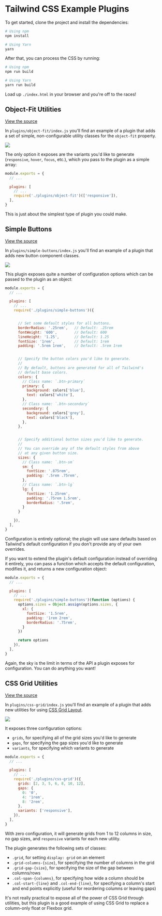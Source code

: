 # Tailwind CSS Example Plugins

To get started, clone the project and install the dependencies:

```sh
# Using npm
npm install

# Using Yarn
yarn
```

After that, you can process the CSS by running:

```sh
# Using npm
npm run build

# Using Yarn
yarn run build
```

Load up `./index.html` in your browser and you're off to the races!

## Object-Fit Utilities

[View the source](https://github.com/tailwindcss/plugin-examples/blob/master/plugins/object-fit/index.js)

In `plugins/object-fit/index.js` you'll find an example of a plugin that adds a set of simple, non-configurable utility classes for the `object-fit` property.

![](https://user-images.githubusercontent.com/4323180/37477273-a16ac9fc-284d-11e8-9ec6-da819f66871e.png)

The only option it exposes are the variants you'd like to generate (`responsive`, `hover`, `focus`, etc.), which you pass to the plugin as a simple array:

```js
module.exports = {
  // ...

  plugins: [
    // ...
    require('./plugins/object-fit')(['responsive']),
  ],
}
```

This is just about the simplest type of plugin you could make.

## Simple Buttons

[View the source](https://github.com/tailwindcss/plugin-examples/blob/master/plugins/simple-buttons/index.js)

In `plugins/simple-buttons/index.js` you'll find an example of a plugin that adds new button component classes.

![](https://user-images.githubusercontent.com/4323180/37477287-b367cf88-284d-11e8-823b-f793c3ba1119.png)

This plugin exposes quite a number of configuration options which can be passed to the plugin as an object:

```js
module.exports = {
  // ...

  plugins: [
    // ...
    require('./plugins/simple-buttons')({


      // Set some default styles for all buttons.
      borderRadius: '.25rem',   // Default: .25rem
      fontWeight: '600',        // Default: 600
      lineHeight: '1.25',       // Default: 1.25
      fontSize: '1rem',         // Default: 1rem
      padding: '.5rem 1rem',    // Default: .5rem 1rem


      // Specify the button colors you'd like to generate.
      // 
      // By default, buttons are generated for all of Tailwind's
      // default base colors.
      colors: {
        // Class name: `.btn-primary`
        primary: {
          background: colors['blue'],
          text: colors['white'],
        },
        // Class name: `.btn-secondary`
        secondary: {
          background: colors['grey'],
          text: colors['black'],
        },
      },


      // Specify additional button sizes you'd like to generate.
      // 
      // You can override any of the default styles from above
      // at any given button size.
      sizes: {
        // Class name: `.btn-sm`
        sm: {
          fontSize: '.875rem',
          padding: '.5rem .75rem',
        },
        // Class name: `.btn-lg`
        lg: {
          fontSize: '1.25rem',
          padding: '.75rem 1.5rem',
          borderRadius: '.5rem',
        }
      }

    }),
  ],
}
```

Configuration is entirely optional; the plugin will use sane defaults based on Tailwind's default configuration if you don't provide any of your own overrides.

If you want to extend the plugin's default configuration instead of overriding it entirely, you can pass a function which accepts the default configuration, modifies it, and returns a new configuration object:

```js
module.exports = {
  // ...

  plugins: [
    // ...
    require('./plugins/simple-buttons')(function (options) {
      options.sizes = Object.assign(options.sizes, {
        xl: {
          fontSize: '1.5rem',
          padding: '1rem 2rem',
          borderRadius: '.75rem',
        }
      })

      return options  
    }),
  ],
}
```

Again, the sky is the limit in terms of the API a plugin exposes for configuration. You can do anything you want!

## CSS Grid Utilities

[View the source](https://github.com/tailwindcss/plugin-examples/blob/master/plugins/css-grid/index.js)

In `plugins/css-grid/index.js` you'll find an example of a plugin that adds new utilities for using [CSS Grid Layout](https://developer.mozilla.org/en-US/docs/Web/CSS/CSS_Grid_Layout).

![](https://user-images.githubusercontent.com/4323180/37525015-fb5c78f2-2901-11e8-97be-18c66d12bf84.png)

It exposes three configuration options:

- `grids`, for specifying all of the grid sizes you'd like to generate
- `gaps`, for specifying the gap sizes you'd like to generate
- `variants`, for specifying which variants to generate

```js
module.exports = {
  // ...

  plugins: [
    // ...
    require('./plugins/css-grid')({
      grids: [2, 3, 5, 6, 8, 10, 12],
      gaps: {
        0: '0',
        4: '1rem',
        8: '2rem',
      },
      variants: ['responsive'],
    }),
  ],
}
```

With zero configuration, it will generate grids from 1 to 12 columns in size, no gap sizes, and `responsive` variants for each new utility.

The plugin generates the following sets of classes:

- `.grid`, for setting `display: grid` on an element
- `.grid-columns-{size}`, for specifying the number of columns in the grid
- `.grid-gap-{size}`, for specifying the size of the gap between columns/rows
- `.col-span-{columns}`, for specifying how wide a column should be
- `.col-start-{line}` and `.col-end-{line}`, for specifying a column's start and end points explicitly (useful for reordering columns or leaving gaps)

It's not really practical to expose all of the power of CSS Grid through utilities, but this plugin is a good example of using CSS Grid to replace a column-only float or Flexbox grid.
